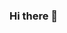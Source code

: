 ### Hi there 👋

<!--
**PaintedW0lf/PaintedW0lf** is a ✨ _special_ ✨ repository because its `README.md` (this file) appears on your GitHub profile.


- 🔭 I’m currently pursuing my BSC in Computer and Data Science. Discovering stories from raw data excites me!
- 🌱 I’m currently learning Web development and taking courses related to software engineering. 
- 👯 I’m looking to collaborate on versatile projects such as related to Tech, AI, ML, UI/UX designs , stocks, finance 
- 🤔 I’m looking for help with more connections with the hustlers who are into startups or co- op opportunities for myself.
- 📫 How to reach me: vanshikasingla7@icloud.com
- ⚡ Fun fact: I love learning about different practices of medidation, sprituality and likes reading some of the old ancient texts. 
-->
